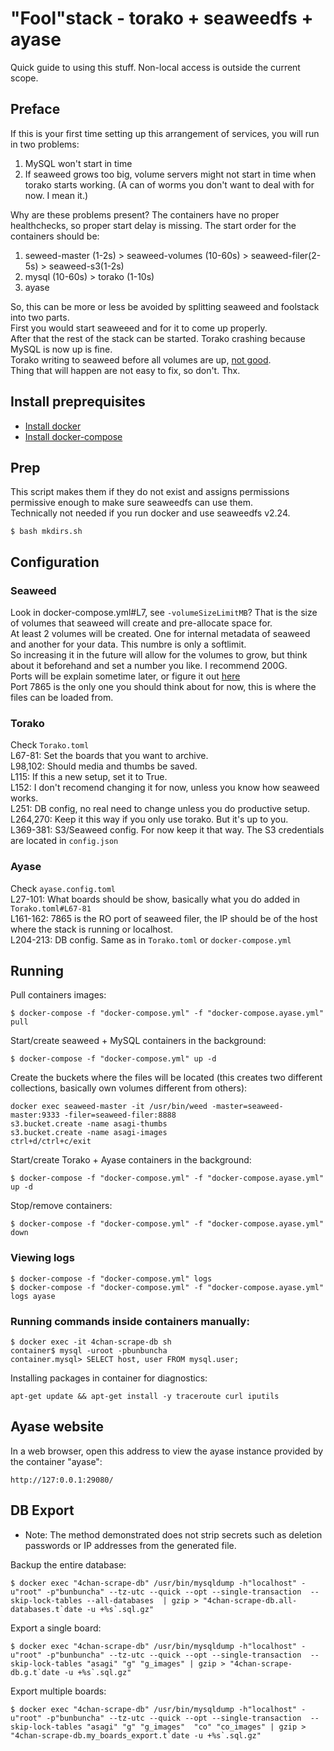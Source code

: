 # "Fool"stack - torako + seaweedfs + ayase
Quick guide to using this stuff.
Non-local access is outside the current scope.

## Preface
If this is your first time setting up this arrangement of services, you will run in two problems:
1. MySQL won't start in time
2. If seaweed grows too big, volume servers might not start in time when torako starts working. (A can of worms you don't want to deal with for now. I mean it.)

Why are these problems present? The containers have no proper healthchecks, so proper start delay is missing.
The start order for the containers should be:
1. seweed-master (1-2s) > seaweed-volumes (10-60s) > seaweed-filer(2-5s) > seaweed-s3(1-2s)
2. mysql (10-60s) > torako (1-10s)
3. ayase

So, this can be more or less be avoided by splitting seaweed and foolstack into two parts.  
First you would start seaweeed and for it to come up properly.  
After that the rest of the stack can be started. Torako crashing because MySQL is now up is fine.  
Torako writing to seaweed before all volumes are up, [not good](https://youtu.be/FNWmn6bKOmk?t=1181).  
Thing that will happen are not easy to fix, so don't. Thx.

## Install preprequisites
* [Install docker](https://docs.docker.com/engine/install/)
* [Install docker-compose](https://docs.docker.com/compose/install/)

## Prep
This script makes them if they do not exist and assigns permissions permissive enough to make sure seaweedfs can use them.  
Technically not needed if you run docker and use seaweedfs v2.24.
```
$ bash mkdirs.sh
```

## Configuration
### Seaweed
Look in docker-compose.yml#L7, see `-volumeSizeLimitMB`? That is the size of volumes that seaweed will create and pre-allocate space for.  
At least 2 volumes will be created. One for internal metadata of seaweed and another for your data. This numbre is only a softlimit.  
So increasing it in the future will allow for the volumes to grow, but think about it beforehand and set a number you like. I recommend 200G.  
Ports will be explain sometime later, or figure it out [here](https://github.com/chrislusf/seaweedfs/wiki)  
Port 7865 is the only one you should think about for now, this is where the files can be loaded from.

### Torako
Check `Torako.toml`  
L67-81: Set the boards that you want to archive.  
L98,102: Should media and thumbs be saved.  
L115: If this a new setup, set it to True.  
L152: I don't recomend changing it for now, unless you know how seaweed works.  
L251: DB config, no real need to change unless you do productive setup.  
L264,270: Keep it this way if you only use torako. But it's up to you.  
L369-381: S3/Seaweed config. For now keep it that way. The S3 credentials are located in `config.json`

### Ayase
Check `ayase.config.toml`  
L27-101: What boards should be show, basically what you do added in `Torako.toml#L67-81`  
L161-162: 7865 is the RO port of seaweed filer, the IP should be of the host where the stack is running or localhost.  
L204-213: DB config. Same as in `Torako.toml` or `docker-compose.yml`

## Running
Pull containers images:
```
$ docker-compose -f "docker-compose.yml" -f "docker-compose.ayase.yml" pull
```

Start/create seaweed + MySQL containers in the background:
```
$ docker-compose -f "docker-compose.yml" up -d
```

Create the buckets where the files will be located (this creates two different collections, basically own volumes different from others):
```
docker exec seaweed-master -it /usr/bin/weed -master=seaweed-master:9333 -filer=seaweed-filer:8888
s3.bucket.create -name asagi-thumbs
s3.bucket.create -name asagi-images
ctrl+d/ctrl+c/exit
```

Start/create Torako + Ayase containers in the background:
```
$ docker-compose -f "docker-compose.yml" -f "docker-compose.ayase.yml" up -d
```

Stop/remove containers:
```
$ docker-compose -f "docker-compose.yml" -f "docker-compose.ayase.yml" down
```


### Viewing logs
```
$ docker-compose -f "docker-compose.yml" logs
$ docker-compose -f "docker-compose.yml" -f "docker-compose.ayase.yml" logs ayase
```

### Running commands inside containers manually:
```
$ docker exec -it 4chan-scrape-db sh
container$ mysql -uroot -pbunbuncha
container.mysql> SELECT host, user FROM mysql.user;
```

Installing packages in container for diagnostics:
```
apt-get update && apt-get install -y traceroute curl iputils
```


## Ayase website
In a web browser, open this address to view the ayase instance provided by the container "ayase":

`http://127:0.0.1:29080/`


## DB Export
* Note: The method demonstrated does not strip secrets such as deletion passwords or IP addresses from the generated file.

Backup the entire database:
```
$ docker exec "4chan-scrape-db" /usr/bin/mysqldump -h"localhost" -u"root" -p"bunbuncha" --tz-utc --quick --opt --single-transaction  --skip-lock-tables --all-databases  | gzip > "4chan-scrape-db.all-databases.t`date -u +%s`.sql.gz"
```

Export a single board:
```
$ docker exec "4chan-scrape-db" /usr/bin/mysqldump -h"localhost" -u"root" -p"bunbuncha" --tz-utc --quick --opt --single-transaction  --skip-lock-tables "asagi" "g" "g_images" | gzip > "4chan-scrape-db.g.t`date -u +%s`.sql.gz"
```

Export multiple boards:
```
$ docker exec "4chan-scrape-db" /usr/bin/mysqldump -h"localhost" -u"root" -p"bunbuncha" --tz-utc --quick --opt --single-transaction  --skip-lock-tables "asagi" "g" "g_images"  "co" "co_images" | gzip > "4chan-scrape-db.my_boards_export.t`date -u +%s`.sql.gz"
```